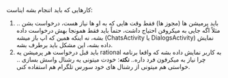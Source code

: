 
کارهایی که باید اتنجام بشه ایناست:
1. باید پرمیشن ها (مجوز ها) فقط وقت هایی  که به او ها نیاز هست، درخواست بشن .. مثلاً اگه جایی به میکروفن احتیاج داشت، حتماً باید فقط همونجا بهش درخواست داده بشه، نه اینکه همین که اپ باز میشه (ChatsActivity یا DialogsActivity) نمایش داده بشه، 
   این مشکل باید برطرف بشه.
2. باید قبل درخواست هر پرمیشن یه rational به کاربر نمایش داده بشه که واقعا برنامه چرا نیاز به میکرفون فرد داره..
   **نکته**: خودت میتونی یه رشنال واسش بسازی .. خواستی هم میتونی از رشنال های خود سورس تلگرام هم استفاده کنی.
